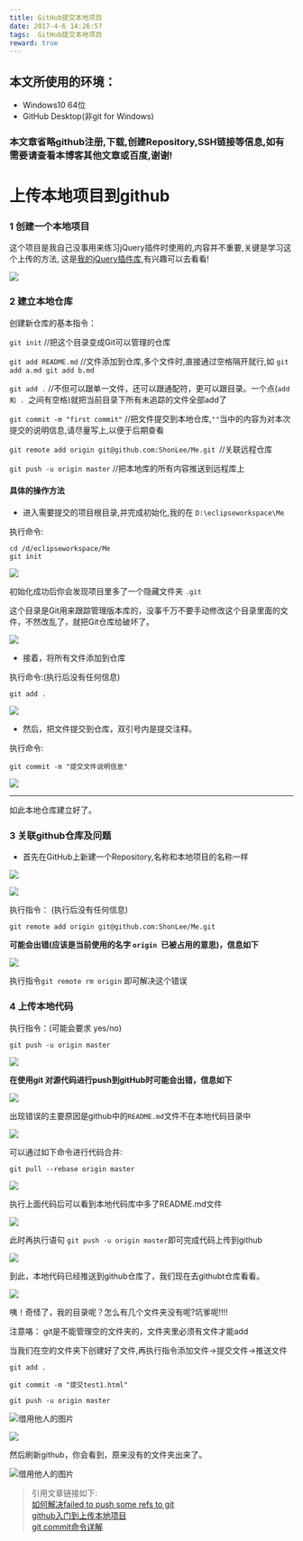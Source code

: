```yaml
---
title: GitHub提交本地项目
date: 2017-4-6 14:26:57
tags:  GitHub提交本地项目
reward: true
---
```


## 本文所使用的环境：

* Windows10 64位
* GitHub Desktop(非git for Windows)

### **本文章省略github注册,下载,创建Repository,SSH链接等信息,如有需要请查看本博客其他文章或百度,谢谢!**

# 上传本地项目到github

### 1 创建一个本地项目

这个项目是我自己没事用来练习jQuery插件时使用的,内容并不重要,关键是学习这个上传的方法,
这是[我的jQuery插件库](http://www.jq22.com/),有兴趣可以去看看!

![](http://i2.muimg.com/567571/33efef9552f89314.png)

<!--more-->

### 2 建立本地仓库

创建新仓库的基本指令：

`git init` //把这个目录变成Git可以管理的仓库

`git add README.md` //文件添加到仓库,多个文件时,直接通过空格隔开就行,如 `git add a.md git add b.md`

`git add .` //不但可以跟单一文件，还可以跟通配符，更可以跟目录。一个点(`add 和 . `之间有空格)就把当前目录下所有未追踪的文件全部add了 

`git commit -m "first commit"` //把文件提交到本地仓库,`""`当中的内容为对本次提交的说明信息,请尽量写上,以便于后期查看

`git remote add origin git@github.com:ShonLee/Me.git `//关联远程仓库

`git push -u origin master` //把本地库的所有内容推送到远程库上

#### 具体的操作方法

* 进入需要提交的项目根目录,并完成初始化,我的在 `D:\eclipseworkspace\Me`

执行命令:
	
	cd /d/eclipseworkspace/Me
	git init 

![](http://i4.buimg.com/567571/6bc9bb25623c76c6.png)

初始化成功后你会发现项目里多了一个隐藏文件夹 	`.git`

这个目录是Git用来跟踪管理版本库的，没事千万不要手动修改这个目录里面的文件，不然改乱了，就把Git仓库给破坏了。

![](http://i2.muimg.com/567571/945b688b882e1510.png)

* 接着，将所有文件添加到仓库

执行命令:(执行后没有任何信息)

	git add .

![](http://i1.piimg.com/567571/58d3606690ab353d.png)

* 然后，把文件提交到仓库，双引号内是提交注释。

执行命令:

	git commit -m "提交文件说明信息"

![](http://i2.muimg.com/567571/ac6a0a21bd9185cb.png)

---

如此本地仓库建立好了。


### 3 关联github仓库及问题

* 首先在GitHub上新建一个Repository,名称和本地项目的名称一样

![](http://i1.piimg.com/567571/82bb1b32c7118e4c.png)

![](http://i2.muimg.com/567571/10608270c2d3b9eb.png)

执行指令： (执行后没有任何信息)

    git remote add origin git@github.com:ShonLee/Me.git

**可能会出错(应该是当前使用的名字 `origin `已被占用的意思)，信息如下**

![](http://i2.muimg.com/567571/79e7ea5d8c10461d.png)

执行指令`git remote rm origin` 即可解决这个错误


### 4 上传本地代码


执行指令：(可能会要求 yes/no)

    git push -u origin master

![](http://static.open-open.com/lib/uploadImg/20160203/20160203214852_461.png)


**在使用git 对源代码进行push到gitHub时可能会出错，信息如下**

![](http://i4.buimg.com/567571/819b2f8ea365abcf.png)

出现错误的主要原因是github中的`README.md`文件不在本地代码目录中

![](http://e.hiphotos.baidu.com/exp/w=480/sign=b1b66bf9a186c91708035331f93c70c6/d50735fae6cd7b89ba2db582092442a7d9330e69.jpg)

可以通过如下命令进行代码合并:

	git pull --rebase origin master
	
![](http://i2.muimg.com/567571/e97f5120eaff6019.png)

执行上面代码后可以看到本地代码库中多了README.md文件

![](http://i1.piimg.com/567571/d2a772d14e3eda9f.png)


此时再执行语句 `git push -u origin master`即可完成代码上传到github

![](http://i2.muimg.com/567571/1fc71e0b2f3fdc67.png)


到此，本地代码已经推送到github仓库了，我们现在去githubt仓库看看。

![](http://i4.buimg.com/567571/2f398cbdf1fe121e.png)

咦！奇怪了，我的目录呢？怎么有几个文件夹没有呢?坑爹呢!!!!

注意咯： git是不能管理空的文件夹的，文件夹里必须有文件才能add

当我们在空的文件夹下创建好了文件,再执行指令添加文件->提交文件->推送文件

	git add .
	
	git commit -m "提交test1.html"
	
	git push -u origin master

![借用他人的图片](http://static.open-open.com/lib/uploadImg/20160203/20160203214852_768.png)

![](http://i1.piimg.com/567571/c6e1c86a7b64d3c1.png)


然后刷新github，你会看到，原来没有的文件夹出来了。

![借用他人的图片](http://static.open-open.com/lib/uploadImg/20160203/20160203214852_405.png)

>引用文章链接如下:<br>
>[如何解决failed to push some refs to git](http://jingyan.baidu.com/article/f3e34a12a25bc8f5ea65354a.html)<br>
>[github入门到上传本地项目](http://www.open-open.com/lib/view/open1454507333214.html)<br>
>[git commit命令详解](http://blog.csdn.net/killer1989/article/details/46454005)





